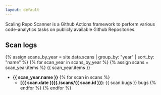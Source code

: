 ```yaml
---
layout: default
---
```


Scaling Repo Scanner is a Github Actions framework to perform various code-analytics tasks on publicly available Github Repositories.

## Scan logs

{% assign scans_by_year = site.data.scans | group_by: "year" | sort_by: "name" %}
{% for scan_year in scans_by_year %}
{% assign scans = scan_year.items %}
{{ scan_year.items }}
- **{{ scan_year.name }}**
{% for scan in scans %}
  - **[{{ scan.date }}](./scans/{{ scan.id }})**: {{ scan.bugs }} bugs
{% endfor %}
{% endfor %}
